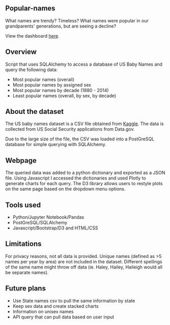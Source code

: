 ## Popular-names 

What names are trendy? Timeless? What names were popular in our grandparents' generations, but are seeing a decline? 

View the dashboard [here](https://mvhaynes.github.io/popular-names/). 
## Overview 

Script that uses SQLAlchemy to access a database of US Baby Names and query the following data: 
- Most popular names (overall)
- Most popular names by assigned sex
- Most popular names by decade (1880 - 2014)
- Least popular names (overall, by sex, by decade)

## About the dataset 

The US baby names dataset is a CSV file obtained from [Kaggle]('https://www.kaggle.com/kaggle/us-baby-names?select=NationalNames.csv'). The data is collected from US Social Security applications from Data.gov. 

Due to the large size of the file, the CSV was loaded into a PostGreSQL database for simple querying with SQLAlchemy. 

## Webpage 

The queried data was added to a python dictionary and exported as a JSON file. Using Javascript I accessed the dictionaries and used Plotly to generate charts for each query. The D3 library allows users to restyle plots on the same page based on the dropdown menu options.

## Tools used 

* Python/Jupyter Notebook/Pandas
* PostGreSQL/SQLAlchemy
* Javascript/Bootstrap/D3 and HTML/CSS

## Limitations 

For privacy reasons, not all data is provided. Unique names (defined as >5 names per year by area) are not included in the dataset. 
Different spellings of the same name might throw off data (ie. Haley, Hailey, Haileigh would all be separate names).

## Future plans 
* Use State names csv to pull the same information by state 
* Keep sex data and create stacked charts
* Information on unisex names
* API query that can pull data based on user input 

